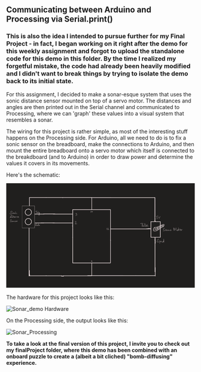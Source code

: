## Communicating between Arduino and Processing via Serial.print()

### This is also the idea I intended to pursue further for my Final Project - in fact, I began working on it right after the demo for this weekly assignment and forgot to upload the standalone code for this demo in this folder. By the time I realized my forgetful mistake, the code had already been heavily modified and I didn't want to break things by trying to isolate the demo back to its initial state.


For this assignment, I decided to make a sonar-esque system that uses the sonic distance sensor mounted on top of a servo motor. The distances and angles are then printed out in the Serial channel and communicated to Processing, where we can 'graph' these values into a visual system that resembles a sonar.

The wiring for this project is rather simple, as most of the interesting stuff happens on the Processing side. For Arduino, all we need to do is to fix a sonic sensor on the breadboard, make the connections to Arduino, and then mount the entire breadboard onto a servo motor which itself is connected to the breakdboard (and to Arduino) in order to draw power and determine the values it covers in its movements.

Here's the schematic:

![Sonar_Schematic](https://github.com/shaurya-io/introduction-to-interactive-media/blob/master/November%2024/Schematic_Final.PNG)

The hardware for this project looks like this:

![Sonar_demo Hardware](https://github.com/shaurya-io/introduction-to-interactive-media/blob/master/November%2024/Sonar_Demo.gif)

On the Processing side, the output looks like this:

![Sonar_Processing](https://github.com/shaurya-io/introduction-to-interactive-media/blob/master/November%2024/Sonar+Processing.gif)

**To take a look at the final version of this project, I invite you to check out my finalProject folder, where this demo has been combined with an onboard puzzle to create a (albeit a bit cliched) "bomb-diffusing" experience.**
